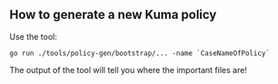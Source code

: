 ## How to generate a new Kuma policy

Use the tool:

```shell
go run ./tools/policy-gen/bootstrap/... -name `CaseNameOfPolicy`
```

The output of the tool will tell you where the important files are!
